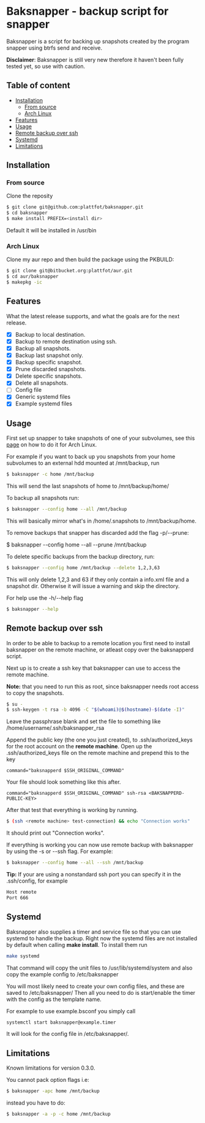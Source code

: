 # Baksnapper - backup script for snapper
Baksnapper is a script for backing up snapshots created by the program snapper using btrfs send and receive.

**Disclaimer**: Baksnapper is still very new therefore it haven't been fully tested yet, so use with caution.

## Table of content
- [Installation](#installation)
  - [From source](#from-source)
  - [Arch Linux](#arch-linux)
- [Features](#features)
- [Usage](#usage)
- [Remote backup over ssh](#remote-backup-over-ssh)
- [Systemd]($systemd)
- [Limitations](#limitations)

## Installation

### From source
Clone the reposity
```bash
$ git clone git@github.com:plattfot/baksnapper.git
$ cd baksnapper
$ make install PREFIX=<install dir>
```
Default it will be installed in /usr/bin

### Arch Linux
Clone my aur repo and then build the package using the PKBUILD:
```bash
$ git clone git@bitbucket.org:plattfot/aur.git
$ cd aur/baksnapper
$ makepkg -ic
```
## Features
What the latest release supports, and what the goals are for the next
release.

- [x] Backup to local destination.
- [x] Backup to remote destination using ssh.
- [x] Backup all snapshots.
- [x] Backup last snapshot only.
- [x] Backup specific snapshot.
- [x] Prune discarded snapshots.
- [x] Delete specific snapshots.
- [x] Delete all snapshots.
- [ ] Config file
- [x] Generic systemd files
- [x] Example systemd files
## Usage

First set up snapper to take snapshots of one of your subvolumes, see
this [page](https://wiki.archlinux.org/index.php/Snapper) on how to do
it for Arch Linux.

For example if you want to back up you snapshots from your home
subvolumes to an external hdd mounted at /mnt/backup, run

```bash
$ baksnapper -c home /mnt/backup
```

This will send the last snapshots of home to
/mnt/backup/home/<snapshot nr>

To backup all snapshots run:
```bash
$ baksnapper --config home --all /mnt/backup
```

This will basically mirror what's in /home/.snapshots to
/mnt/backup/home.

To remove backups that snapper has discarded add the flag -p/--prune:

$ baksnapper --config home --all --prune /mnt/backup

To delete specific backups from the backup directory, run:

```bash
$ baksnapper --config home /mnt/backup --delete 1,2,3,63 
```

This will only delete 1,2,3 and 63 if they only contain a info.xml
file and a snapshot dir. Otherwise it will issue a warning and skip
the directory.

For help use the -h/--help flag
```bash
$ baksnapper --help
```
## Remote backup over ssh

In order to be able to backup to a remote location you first need to
install baksnapper on the remote machine, or atleast copy over the
baksnapperd script.

Next up is to create a ssh key that baksnapper can use to access the
remote machine.

**Note:** that you need to run this as root, since baksnapper needs
root access to copy the snapshots.

```bash
$ su -
$ ssh-keygen -t rsa -b 4096 -C "$(whoami)@$(hostname)-$(date -I)"
```

Leave the passphrase blank and set the file to something like
/home/username/.ssh/baksnapper_rsa

Append the public key (the one you just created), to
.ssh/authorized_keys for the root account on the **remote machine**.
Open up the .ssh/authorized_keys file on the remote machine and
prepend this to the key

```
command="baksnapperd $SSH_ORIGINAL_COMMAND"
```

Your file should look something like this after.
```
command="baksnapperd $SSH_ORIGINAL_COMMAND" ssh-rsa <BAKSNAPPERD-PUBLIC-KEY>
```

After that test that everything is working by running.
```bash
$ (ssh <remote machine> test-connection) && echo "Connection works"
```

It should print out "Connection works".

If everything is working you can now use remote backup with baksnapper
by using the -s or --ssh flag. For example:

```bash
$ baksnapper --config home --all --ssh /mnt/backup 
```

**Tip:** If your are using a nonstandard ssh port you can specify it in the .ssh/config, for example
```bash
Host remote
Port 666
```
## Systemd

Baksnapper also supplies a timer and service file so that you can use
systemd to handle the backup.  Right now the systemd files are not
installed by default when calling **make install**. To install them run

```bash
make systemd
```

That command will copy the unit files to /usr/lib/systemd/system and
also copy the example config to /etc/baksnapper

You will most likely need to create your own config files, and these are saved to /etc/baksnapper/
Then all you need to do is start/enable the timer with the config as the template name.

For example to use example.bsconf you simply call

```bash
systemctl start baksnapper@example.timer
```

It will look for the config file in /etc/baksnapper/.

## Limitations

Known limitations for version 0.3.0.

You cannot pack option flags i.e:

```bash
$ baksnapper -apc home /mnt/backup
```

instead you have to do:

```bash
$ baksnapper -a -p -c home /mnt/backup
```



